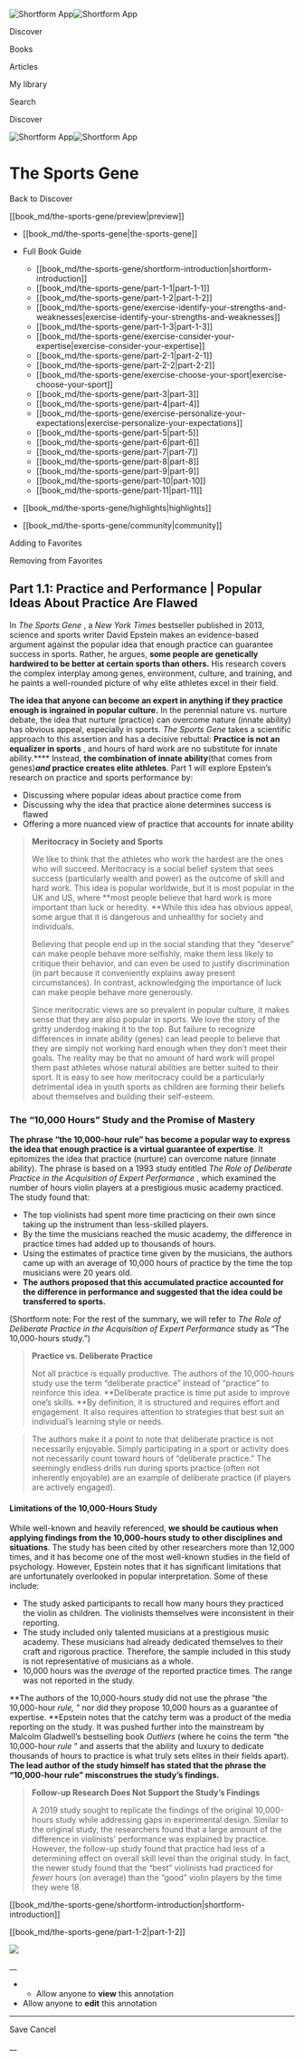 ![Shortform App](/img/logo.36a2399e.svg)![Shortform App](/img/logo-dark.70c1b072.svg)

Discover

Books

Articles

My library

Search

Discover

![Shortform App](/img/logo.36a2399e.svg)![Shortform App](/img/logo-dark.70c1b072.svg)

# The Sports Gene

Back to Discover

[[book_md/the-sports-gene/preview|preview]]

  * [[book_md/the-sports-gene|the-sports-gene]]
  * Full Book Guide

    * [[book_md/the-sports-gene/shortform-introduction|shortform-introduction]]
    * [[book_md/the-sports-gene/part-1-1|part-1-1]]
    * [[book_md/the-sports-gene/part-1-2|part-1-2]]
    * [[book_md/the-sports-gene/exercise-identify-your-strengths-and-weaknesses|exercise-identify-your-strengths-and-weaknesses]]
    * [[book_md/the-sports-gene/part-1-3|part-1-3]]
    * [[book_md/the-sports-gene/exercise-consider-your-expertise|exercise-consider-your-expertise]]
    * [[book_md/the-sports-gene/part-2-1|part-2-1]]
    * [[book_md/the-sports-gene/part-2-2|part-2-2]]
    * [[book_md/the-sports-gene/exercise-choose-your-sport|exercise-choose-your-sport]]
    * [[book_md/the-sports-gene/part-3|part-3]]
    * [[book_md/the-sports-gene/part-4|part-4]]
    * [[book_md/the-sports-gene/exercise-personalize-your-expectations|exercise-personalize-your-expectations]]
    * [[book_md/the-sports-gene/part-5|part-5]]
    * [[book_md/the-sports-gene/part-6|part-6]]
    * [[book_md/the-sports-gene/part-7|part-7]]
    * [[book_md/the-sports-gene/part-8|part-8]]
    * [[book_md/the-sports-gene/part-9|part-9]]
    * [[book_md/the-sports-gene/part-10|part-10]]
    * [[book_md/the-sports-gene/part-11|part-11]]
  * [[book_md/the-sports-gene/highlights|highlights]]
  * [[book_md/the-sports-gene/community|community]]



Adding to Favorites 

Removing from Favorites 

## Part 1.1: Practice and Performance | Popular Ideas About Practice Are Flawed

In _The Sports Gene_ , a _New York Times_ bestseller published in 2013, science and sports writer David Epstein makes an evidence-based argument against the popular idea that enough practice can guarantee success in sports. Rather, he argues, **some people are genetically hardwired to be better at certain sports than others.** His research covers the complex interplay among genes, environment, culture, and training, and he paints a well-rounded picture of why elite athletes excel in their field.

**The idea that anyone can become an expert in anything if they practice enough is ingrained in popular culture.** In the perennial nature vs. nurture debate, the idea that nurture (practice) can overcome nature (innate ability) has obvious appeal, especially in sports. _The Sports Gene_ takes a scientific approach to this assertion and has a decisive rebuttal: **Practice is not an equalizer in sports** , and hours of hard work are no substitute for innate ability.**** Instead, **the combination of innate ability**(that comes from genes)**_and_ practice creates elite athletes**. Part 1 will explore Epstein’s research on practice and sports performance by:

  * Discussing where popular ideas about practice come from
  * Discussing why the idea that practice alone determines success is flawed
  * Offering a more nuanced view of practice that accounts for innate ability



> **Meritocracy in Society and Sports**
> 
> We like to think that the athletes who work the hardest are the ones who will succeed. Meritocracy is a social belief system that sees success (particularly wealth and power) as the outcome of skill and hard work. This idea is popular worldwide, but it is most popular in the UK and US, where **most people believe that hard work is more important than luck or heredity. **While this idea has obvious appeal, some argue that it is dangerous and unhealthy for society and individuals.
> 
> Believing that people end up in the social standing that they “deserve” can make people behave more selfishly, make them less likely to critique their behavior, and can even be used to justify discrimination (in part because it conveniently explains away present circumstances). In contrast, acknowledging the importance of luck can make people behave more generously.
> 
> Since meritocratic views are so prevalent in popular culture, it makes sense that they are also popular in sports. We love the story of the gritty underdog making it to the top. But failure to recognize differences in innate ability (genes) can lead people to believe that they are simply not working hard enough when they don’t meet their goals. The reality may be that no amount of hard work will propel them past athletes whose natural abilities are better suited to their sport. It is easy to see how meritocracy could be a particularly detrimental idea in youth sports as children are forming their beliefs about themselves and building their self-esteem.

### The “10,000 Hours” Study and the Promise of Mastery

**The phrase “the 10,000-hour rule” has become a popular way to express the idea that enough practice is a virtual guarantee of expertise**. It epitomizes the idea that practice (nurture) can overcome nature (innate ability). The phrase is based on a 1993 study entitled _The Role of Deliberate Practice in the Acquisition of Expert Performance_ , which examined the number of hours violin players at a prestigious music academy practiced. The study found that:

  * The top violinists had spent more time practicing on their own since taking up the instrument than less-skilled players. 
  * By the time the musicians reached the music academy, the difference in practice times had added up to thousands of hours.
  * Using the estimates of practice time given by the musicians, the authors came up with an average of 10,000 hours of practice by the time the top musicians were 20 years old. 
  * **The authors proposed that this accumulated practice accounted for the difference in performance and suggested that the idea could be transferred to sports.**



(Shortform note: For the rest of the summary, we will refer to _The Role of Deliberate Practice in the Acquisition of Expert Performance_ study as “The 10,000-hours study.”)

> **Practice vs. Deliberate Practice**
> 
> Not all practice is equally productive. The authors of the 10,000-hours study use the term “deliberate practice” instead of “practice” to reinforce this idea. **Deliberate practice is time put aside to improve one’s skills. **By definition, it is structured and requires effort and engagement. It also requires attention to strategies that best suit an individual’s learning style or needs.

> The authors make it a point to note that deliberate practice is not necessarily enjoyable. Simply participating in a sport or activity does not necessarily count toward hours of “deliberate practice.” The seemingly endless drills run during sports practice (often not inherently enjoyable) are an example of deliberate practice (if players are actively engaged).

#### Limitations of the 10,000-Hours Study

While well-known and heavily referenced, **we should be cautious when applying findings from the 10,000-hours study to other disciplines and situations**. The study has been cited by other researchers more than 12,000 times, and it has become one of the most well-known studies in the field of psychology. However, Epstein notes that it has significant limitations that are unfortunately overlooked in popular interpretation. Some of these include:

  * The study asked participants to recall how many hours they practiced the violin as children. The violinists themselves were inconsistent in their reporting. 
  * The study included only talented musicians at a prestigious music academy. These musicians had already dedicated themselves to their craft and rigorous practice. Therefore, the sample included in this study is not representative of musicians as a whole.
  * 10,000 hours was the _average_ of the reported practice times. The range was not reported in the study. 



**The authors of the 10,000-hours study did not use the phrase “the 10,000-hour _rule,_ ” nor did they propose 10,000 hours as a guarantee of expertise. **Epstein notes that the catchy term was a product of the media reporting on the study. It was pushed further into the mainstream by Malcolm Gladwell’s bestselling book _Outliers_ (where he coins the term “the 10,000-hour _rule_ ” and asserts that the ability and luxury to dedicate thousands of hours to practice is what truly sets elites in their fields apart). **The lead author of the study himself has stated that the phrase the “10,000-hour rule” misconstrues the study’s findings.**

> **Follow-up Research Does Not Support the Study’s Findings**
> 
> A 2019 study sought to replicate the findings of the original 10,000-hours study while addressing gaps in experimental design. Similar to the original study, the researchers found that a large amount of the difference in violinists' performance was explained by practice. However, the follow-up study found that practice had less of a determining effect on overall skill level than the original study. In fact, the newer study found that the “best” violinists had practiced for _fewer_ hours (on average) than the “good” violin players by the time they were 18.

[[book_md/the-sports-gene/shortform-introduction|shortform-introduction]]

[[book_md/the-sports-gene/part-1-2|part-1-2]]

![](https://bat.bing.com/action/0?ti=56018282&Ver=2&mid=6d57419b-9563-422b-831a-fef4f09b622c&sid=1711133063fa11eebdec89a8b8ae3bbc&vid=171147a063fa11eea7440fcfeb230d96&vids=0&msclkid=N&pi=0&lg=en-US&sw=800&sh=600&sc=24&nwd=1&tl=Shortform%20%7C%20Book&p=https%3A%2F%2Fwww.shortform.com%2Fapp%2Fbook%2Fthe-sports-gene%2Fpart-1-1&r=&lt=415&evt=pageLoad&sv=1&rn=118843)

__

  *   * Allow anyone to **view** this annotation
  * Allow anyone to **edit** this annotation



* * *

Save Cancel

__



